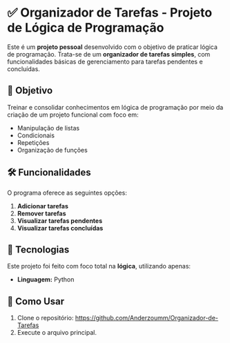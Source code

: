 # ✅ Organizador de Tarefas - Projeto de Lógica de Programação

Este é um **projeto pessoal** desenvolvido com o objetivo de praticar lógica de programação. Trata-se de um **organizador de tarefas simples**, com funcionalidades básicas de gerenciamento para tarefas pendentes e concluídas.

## 🧠 Objetivo

Treinar e consolidar conhecimentos em lógica de programação por meio da criação de um projeto funcional com foco em:

- Manipulação de listas
- Condicionais
- Repetições
- Organização de funções

## 🛠 Funcionalidades

O programa oferece as seguintes opções:

1. **Adicionar tarefas**
2. **Remover tarefas**
3. **Visualizar tarefas pendentes**
4. **Visualizar tarefas concluídas**

## 📌 Tecnologias

Este projeto foi feito com foco total na **lógica**, utilizando apenas:

- **Linguagem:** Python
  
## 🚀 Como Usar

1. Clone o repositório:
   https://github.com/Anderzoumm/Organizador-de-Tarefas
2. Execute o arquivo principal.

